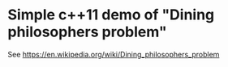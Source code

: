 # Simple c++11 demo of "Dining philosophers problem"
See https://en.wikipedia.org/wiki/Dining_philosophers_problem
